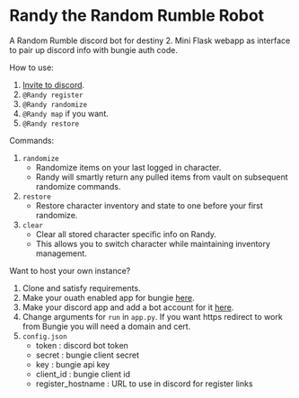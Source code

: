 # Randy the Random Rumble Robot
A Random Rumble discord bot for destiny 2.
Mini Flask webapp as interface to pair up discord info with bungie auth code.

How to use:
1. [Invite to discord](https://discordapp.com/api/oauth2/authorize?client_id=644787087064825856&permissions=18432&scope=bot).
2. `@Randy register`
3. `@Randy randomize`
4. `@Randy map` if you want.
5. `@Randy restore`

Commands:
1. `randomize`
   - Randomize items on your last logged in character.
   - Randy will smartly return any pulled items from vault on subsequent randomize commands.
2. `restore`
   - Restore character inventory and state to one before your first randomize.
3. `clear`
   - Clear all stored character specific info on Randy.
   - This allows you to switch character while maintaining inventory management.

Want to host your own instance?
1. Clone and satisfy requirements.
2. Make your ouath enabled app for bungie [here](https://www.bungie.net/en/Application).
3. Make your discord app and add a bot account for it [here](https://discordapp.com/developers/applications/).
4. Change arguments for `run` in `app.py`. If you want https redirect to work from Bungie you will need a domain and cert.
5. `config.json`
   - token : discord bot token
   - secret : bungie client secret
   - key : bungie api key
   - client_id : bungie client id
   - register_hostname : URL to use in discord for register links
